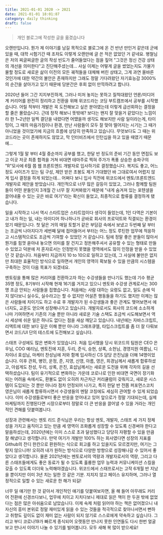 ```yaml
---
title: 2021-01-01 2020 -> 2021
date: 2021-01-01 18:01:87
category: daily thinking
draft: false
---
```


> 개인 블로그에 작성한 글을 옮겼습니다

오랜만입니다. 뭔가 제 이야기를 남길 목적으로 블로그에 온 건 반년 만인거 같은데 군에 있을 때, 대학 시험기간 때 조차도 이렇게 오랜만에 글 쓴 적은 없었던 거 같네요. 병철님은 저의 찌글찌글한 글의 작성 빈도가 줄어들었다는 점을 짚어 "그것은 정신 건강 상태의 개선을 의미한다"고 진단해주셨는데... 사실 이제는 어떻게 글을 썼었는지도 가물가물할 정도로 새로운 삶이 이전의 모든 궤적들을 대체해 버린 상태고, 그게 과연 올바른 것인가에 대한 약간의 불안은 존재하지만 그래도 정말 기다려왔던 자기효능감 3000%의 순간을 살아가고 있기 때문에 당분간은 후회 없이 만끽하려고 합니다.

2020년 들어 그간 지지부진하게, 그러나 미처 놓지는 못하고 질척대왔던 언론/미디어 계 커리어를 완전히 정리하고 전환을 위해 위코드라는 코딩 부트캠프에서 공부를 시작했습니다. 어릴 적부터 개발은 꼭 도전해보고 싶은 분야였는데 이렇게 급선회하는 결정을 할 줄은 몰랐습니다. 근데 정작 해보니 뜻밖에? 보다는 왠지 잘 맞을거 같았다는 느낌이라 한 1~2년만 일찍 결단을 내렸다면 어땠을까 생각도 해보지만 사람 일이라는게, 타이밍이, 그 때의 마음가짐이나 환경, 만난 사람들이 모두 잘 맞아 떨어지는 시기는 그 때가 아니었을 것이었기에 지금의 흐름에 상당히 만족하고 있습니다. 무엇보다도 그 때는 위코드라는 곳이 존재하지도 않았고, 막 인터비즈에서 인턴십을 하고 있을 때였기 때문에...

그렇게 1월 말 부터 4월 중순까지 공부를 했고, 한달 반 정도의 준비 기간 동안 면접도 보고 이곳 저곳 최종 합격을 거쳐 비대면 테마주로 찍혀 주가가 폭풍 상승한 송파구의 "R"모사에 6월 쯤 웹 프론트엔드 개발자로 입사하기로 결정했습니다. 복지도 좋고, 어느 정도 사이즈가 있는 팀 구성, 제안 받은 초봉도 제가 기대했던 바 그대로여서 어렵지 않게 입사 결정을 하게 되었는데... 어쩌다 보니 입사 직전에 위코드에서 멘토/프론트엔드 개발자로 제안을 받았습니다. 개인적으로 너무 많은 갈등이 있었고, 그러나 함께할 팀원들이 어떤 분들인지 3개월 간 너무 잘 지켜봐왔기 때문에 "내게 숨겨져 있는 포텐셜을 끌어내줄 수 있는 곳은 바로 여기"라는 확신이 들었고, 최종적으로 합류를 결정하게 됐습니다.

일을 시작하고 나서 역시 스타트업은 스타트업이다 생각이 들었는데, 1인 다역은 기본이고 내가 하는 일, 내는 아이디어 하나하나가 곧바로 회사의 프로덕트와 직결되는 환경이었기 때문입니다. 첫 달은 거의 매일 토할거 같은 부담감 속에서 보냈고 두번째 달 부터는 조금씩 나아지다가 세번째 달에 접어들어서 부터는 어느 정도 루틴한 업무에 적응하고 시스템적으로도 조금씩 기여할 수 있었던 거 같습니다. 팀에 정말 좋은 분들이 많아서 뭔가를 힘껏 쏟아내 놓으면 의미를 잘 건지고 정돈해주셔서 공유할 수 있는 형태로 만들 수 있었고 덕분에 저 혼자로서는 인정받지 못했을 영역에서도 많이 인정을 받을 수 있었던 것 같습니다. 처음부터 지금까지 10 to 10으로 일하고 있는데, 그 사실에 불만은 없지만 최대한 효율적인 방식으로 일하면서 개인의 영역이 확보될 수 있을 만큼의 시스템을 구축하는 것이 다음 목표가 되겠네요.

멘토링을 통해 많은 커리어를 전환하고자 하는 수강생들을 만나기도 했는데 기수 평균 35명 정도, 8기부터 시작해 현재 16기를 거치고 있으니 멘토와 수강생 관계로서는 300명 조금 안되는 사람들을 접했습니다. 처음에는 사람 대하는 요령도 없고, 일도 손에 익지 않다보니 실수도, 실수라고는 할 수 없지만 어설픈 행동들을 하기도 했지만 이제는 많은 사람들에 치이기도 하고 수료 후 개발자가 된 수강생들과 좋은 관계도 맺어보면서 에너지도, 교훈도 얻으며 성장해나가고 있습니다. 개발자로서도 회사의 코드에 소소하게 나마 기여하면서 기존의 기술 뿐만 아니라 새로운 기술 스택도 조금씩 시도해보면서 역시 세상에 쉬운 일은 하나도 없다는 점을 새삼 깨닫고 있습니다. 내년에는 자바스크립트, 리액트에 대한 보다 깊은 이해 뿐만 아니라 그래프큐엘, 타입스크립트를 좀 더 잘 다뤄보면서 코드/UI 단의 테스트에 도전해보고 싶습니다.

스태프 구성에도 많은 변화가 있었습니다. 처음 입사했을 당시 위코드의 팀원은 CEO 은우님, COO 예리님, 멘토진에 지훈, 두리, 준식, 승현, 상록, 소헌님, 경영지원 여름님, 디자이너 효섭님, 마케터 찬성님에 저와 함께 입사하신 CS 담당 은진님을 더해 14명이었습니다. 이후 관희, 병민, 운정, 준, 지영, 신영, 아름, 영은, 희경님께서 새롭게 합류하셨고, 아쉽게도 찬성, 두리, 상록, 은진, 효섭님께서는 새로운 도전을 위해 각자의 길을 선택하셨습니다. 팀이 유기적으로 변화하는 가운데 코로나로 인한 비대면 국면이 장기화 되는 어려움 속에서도, 환불도 없이 오히려 차근차근 커리큘럼이 갖춰지고, 새로운 시스템이 도입되는 것 뿐만 아니라 점차 안정되어 나가고, 특히 한달 반 전쯤 퍼포먼스코치 영은님이 새롭게 합류하시면서 수강생들의 멘탈 코칭에도 세심히 관여할 수 있게 되었습니다. 이미 수강생들로부터 좋은 반응을 얻어내고 있어 앞으로가 정말 기대되는데, 실제 마케팅까지 진행된다면 시장으로부터 정말로 더 큰 반응을 끌어낼 수 있을 거라는 개인적인 견해를 덧붙여봅니다.

성장과 관련해서는 멘토 리드 준식님은 우리는 항상 멘토, 개발자, 스태프 세 가지 정체성을 가지고 움직이고 있는 만큼 세 영역이 조화롭게 성장할 수 있도록 신경써야 한다고 말씀하셨는데, 2020년에는 이미 스스로 초과 달성했다고 당당히 자평할 수 있을 만큼 잘 해냈다고 생각합니다. 만약 여기가 개발만 100% 하는 회사였다면 성장의 지표를 Github의 잔디 한칸으로 환원하는 식으로 회고를 하고 있을지도 모르겠지만, 여기는 그렇지 않으니까! 오히려 내가 원하는 방식으로 다양한 방향으로 성장해나갈 수 있어서 좋았다고 생각합니다. 물론 2021년에는 멘토로서의 역량과 개발자로서의 역량, 그리고 다른 스태프들에게도 좋은 동료가 될 수 있도록 훌륭한 업무 능력과 커뮤니케이션 스킬을 갖출 수 있도록 더더욱 노력해야겠습니다. 위코드에서 스태프로서는 고작 6개월 반 지났을 뿐이지만 이미 3년 치는 일한 것 같은 기분. 지치지 않고 페이스 유지하며, 그러나 열정적으로 일할 수 있는 새로운 한 해가 되길!

너무 일 얘기만 한 것 같아서 개인적인 얘기를 덧붙여보자면, 올 해 들어 아무래도 커리어 전환에 신경쓰다보니, 업무에 치이고 지치다보니 제대로 읽은 책이 한 두권 밖에 없었다는 점은 많은 아쉬움으로 남았습니다. 이제 숙제 처럼 읽어야 하는 책은 없어졌으니 내 자신의 흥미 본위로 정말 재미있게 읽을 수 있는 것들을 적극적으로 찾아나서면서 뻔하고 취향도 깊이도 없이 재미 없는 사람이 되지 않기로 스스로에게 약속하고 싶습니다. 그리고 부디 코로나19가 빠르게 종식되어 오랫동안 만나지 못한 인연들도 다시 한번 얼굴 보고 만나서 이야기 나눌 수 있기를 빌어봅니다. 모두 새해 복 많이 받으세요!